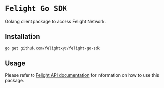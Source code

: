 # `Felight Go SDK`

Golang client package to access Felight Network.

## Installation

```bash
go get github.com/felightxyz/felight-go-sdk
```
## Usage

Please refer to [Felight API documentation](https://felight.xyz/docs/usage/getting-started) for information on
how to use this package.